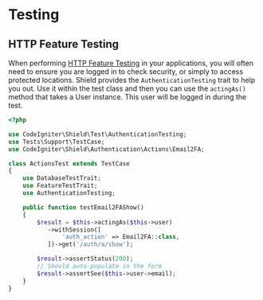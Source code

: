 # Testing

## HTTP Feature Testing

When performing [HTTP Feature Testing](https://codeigniter.com/user_guide/testing/feature.html) in your applications, you
will often need to ensure you are logged in to check security, or simply to access protected locations. Shield
provides the `AuthenticationTesting` trait to help you out. Use it within the test class and then you can use
the `actingAs()` method that takes a User instance. This user will be logged in during the test.

```php
<?php

use CodeIgniter\Shield\Test\AuthenticationTesting;
use Tests\Support\TestCase;
use CodeIgniter\Shield\Authentication\Actions\Email2FA;

class ActionsTest extends TestCase
{
    use DatabaseTestTrait;
    use FeatureTestTrait;
    use AuthenticationTesting;

    public function testEmail2FAShow()
    {
        $result = $this->actingAs($this->user)
           ->withSession([
               'auth_action' => Email2FA::class,
           ])->get('/auth/a/show');

        $result->assertStatus(200);
        // Should auto-populate in the form
        $result->assertSee($this->user->email);
    }
}
```
